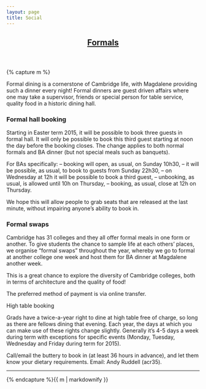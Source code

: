 ```yaml
---
layout: page
title: Social
---
```


<header id="Formals">
	<h2><a href="#Formals">Formals</a></h2>
</header>
<section>
{% capture m %}

Formal dining is a cornerstone of Cambridge life, with Magdalene providing such a dinner every night! Formal dinners are guest driven affairs where one may take a supervisor, friends or special person for table service, quality food in a historic dining hall.

### Formal hall booking


Starting in Easter term 2015, it will be possible to book three guests in formal hall. It will only be possible to book this third guest starting at noon the day before the booking closes. The change applies to both normal formals and BA dinner (but not special meals such as banquets).

For BAs specifically:
– booking will open, as usual, on Sunday 10h30,
– it will be possible, as usual, to book to guests from Sunday 22h30,
– on Wednesday at 12h it will be possible to book a third guest,
– unbooking, as usual, is allowed until 10h on Thursday,
– booking, as usual, close at 12h on Thursday.

We hope this will allow people to grab seats that are released at the last minute, without impairing anyone’s ability to book in.

### Formal swaps


Cambridge has 31 colleges and they all offer formal meals in one form or another. To give students the chance to sample life at each others’ places, we organise “formal swaps” throughout the year, whereby we go to formal at another college one week and host them for BA dinner at Magdalene another week.

This is a great chance to explore the diversity of Cambridge colleges, both in terms of architecture and the quality of food!

The preferred method of payment is via online transfer.

High table booking

Grads have a twice-a-year right to dine at high table free of charge, so long as there are fellows dining that evening. Each year, the days at which you can make use of these rights change slightly. Generally it’s 4-5 days a week during term with exceptions for specific events (Monday, Tuesday, Wednesday and Friday during term for 2015).

Call/email the buttery to book in (at least 36 hours in advance), and let them know your dietary requirements. Email: Andy Ruddell (acr35).

------
{% endcapture %}{{ m | markdownify }}
</section>
